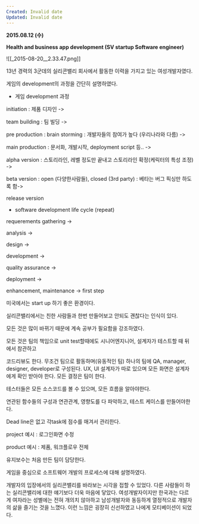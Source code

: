 ```yaml
---
Created: Invalid date
Updated: Invalid date
---
```

**2015.08.12 (수)**

**Health and business app development (SV startup Software engineer)**

![[_2015-08-20__2.33.47.png]]

13년 경력의 3군데의 실리콘밸리 회사에서 활동한 이력을 가지고 있는 여성개발자였다.

게임의 development의 과정을 간단히 설명하였다.

- 게임 development 과정

initiation : 제품 디자인 ->

team building : 팀 빌딩 ->

pre production : brain storming : 개발자들의 참여가 높다 (우리나라와 다름) ->

main production : 문서화, 개발시작, deployment script 등.. ->

alpha version : 스토리라인, 레벨 정도만 끝내고 스토리라인 확정(케릭터의 특성 조정) ->

beta version : open (다양한사람들), closed (3rd party) : 베타는 버그 픽싱만 하도록 함->

release version

- software development life cycle (repeat)

requerements gathering ->

analysis ->

design ->

development ->

quality assurance ->

deployment ->

enhancement, maintenance -> first step

미국에서는 start up 하기 좋은 환경이다.

실리콘밸리에서는 친한 사람들과 한번 만들어보고 안되도 괜찮다는 인식이 있다.

모든 것은 많이 바뀌기 때문에 계속 공부가 필요함을 강조하였다.

모든 것은 팀의 책임으로 unit test할때에도 시니어엔지니어, 설계자가 테스트할 때 뒤에서 참관하고

코드리뷰도 한다. 무조건 팀으로 활동하며(유동적인 팀) 하나의 팀에 QA, manager, designer, developer로 구성된다. UX, UI 설계자가 따로 있으며 모든 화면은 설계자에게 확인 받아야 한다. 모든 결정은 팀이 한다.

테스터들은 모든 소스코드를 볼 수 있으며, 모든 흐름을 알아야한다.

연관된 함수들의 구성과 연관관계, 영향도를 다 파악하고, 테스트 케이스를 만들어야한다.

Dead line은 없고 각task에 점수를 매겨서 관리한다.

project 예시 : 로그인화면 수정

product 예시 : 제품, 워크플로우 전체

유지보수는 처음 만든 팀이 담당한다.

게임을 중심으로 소프트웨어 개발의 프로세스에 대해 설명하였다.

개발자의 입장에서의 실리콘밸리를 바라보는 시각을 접할 수 있었다. 다른 사람들이 하는 실리콘밸리에 대한 얘기보다 더욱 마음에 닿았다. 여성개발자이지만 한국과는 다르게 여자라는 성별에는 전혀 개의치 않아하고 남성개발자와 동등하게 열정적으로 개발자의 삶을 즐기는 것을 느꼈다. 이런 느낌은 굉장히 신선하였고 나에게 모티베이션이 되었다.